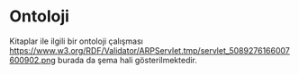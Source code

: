 # Ontoloji
Kitaplar ile ilgili bir ontoloji çalışması
https://www.w3.org/RDF/Validator/ARPServlet.tmp/servlet_5089276166007600902.png burada da şema hali gösterilmektedir.
